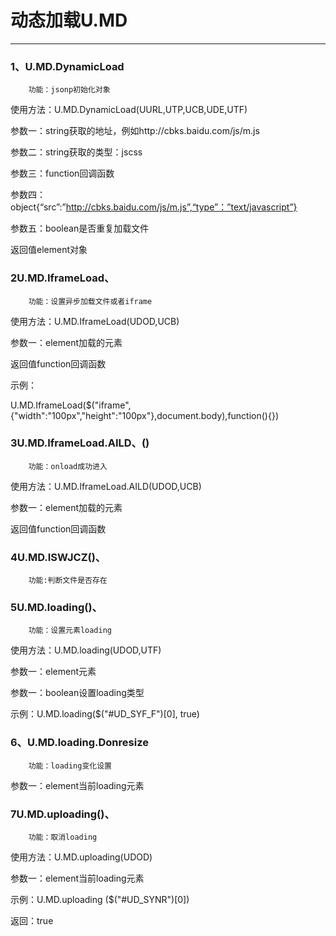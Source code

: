 # 动态加载U.MD

---

### 1、U.MD.DynamicLoad

        功能：jsonp初始化对象

使用方法：U.MD.DynamicLoad\(UURL,UTP,UCB,UDE,UTF\)

参数一：string获取的地址，例如http://cbks.baidu.com/js/m.js

参数二：string获取的类型：jscss

参数三：function回调函数

参数四：object{“src”:”http://cbks.baidu.com/js/m.js”,“type”：”text/javascript”}

参数五：boolean是否重复加载文件

返回值element对象



### 2U.MD.IframeLoad、

        功能：设置异步加载文件或者iframe

使用方法：U.MD.IframeLoad\(UDOD,UCB\)

参数一：element加载的元素

返回值function回调函数

示例：

U.MD.IframeLoad\($\("iframe",{"width":"100px","height":"100px"},document.body\),function\(\){}\)

### 3U.MD.IframeLoad.AILD、\(\)

        功能：onload成功进入

使用方法：U.MD.IframeLoad.AILD\(UDOD,UCB\)

参数一：element加载的元素

返回值function回调函数



### 4U.MD.ISWJCZ\(\)、

        功能:判断文件是否存在



### 5U.MD.loading\(\)、

        功能：设置元素loading

使用方法：U.MD.loading\(UDOD,UTF\)

参数一：element元素

参数一：boolean设置loading类型

示例：U.MD.loading\($\("\#UD\_SYF\_F"\)\[0\], true\)





### 6、U.MD.loading.Donresize

        功能：loading变化设置

参数一：element当前loading元素



### 7U.MD.uploading\(\)、

        功能：取消loading

使用方法：U.MD.uploading\(UDOD\)

参数一：element当前loading元素

示例：U.MD.uploading \($\("\#UD\_SYNR"\)\[0\]\)

返回：true

